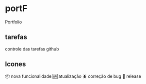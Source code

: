 # portF

Portfolio

## tarefas

controle das tarefas github

## Icones

:package: nova funcionalidade
:up: atualização
:beetle: correção de bug
:checkered_flag: release
